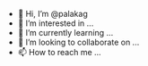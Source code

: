- 👋 Hi, I’m @palakag
- 👀 I’m interested in ...
- 🌱 I’m currently learning ...
- 💞️ I’m looking to collaborate on ...
- 📫 How to reach me ...

<!---
palakag/palakag is a ✨ special ✨ repository because its `README.md` (this file) appears on your GitHub profile.
You can click the Preview link to take a look at your changes.
--->
